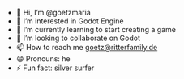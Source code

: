 - 👋 Hi, I’m @goetzmaria
- 👀 I’m interested in Godot Engine
- 🌱 I’m currently learning to start creating a game
- 💞️ I’m looking to collaborate on Godot
- 📫 How to reach me goetz@ritterfamily.de
- 😄 Pronouns: he
- ⚡ Fun fact: silver surfer

<!---
goetzmaria/goetzmaria is a ✨ special ✨ repository because its `README.md` (this file) appears on your GitHub profile.
You can click the Preview link to take a look at your changes.
--->
